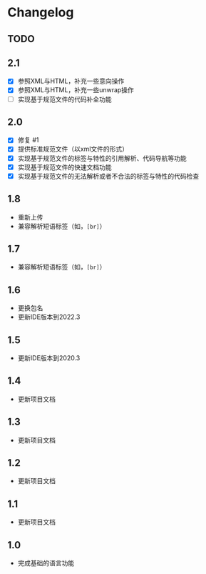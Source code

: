 # Changelog

## TODO

## 2.1

* [X] 参照XML与HTML，补充一些意向操作
* [X] 参照XML与HTML，补充一些unwrap操作
* [ ] 实现基于规范文件的代码补全功能

## 2.0

* [X] 修复 #1
* [X] 提供标准规范文件（以xml文件的形式）
* [X] 实现基于规范文件的标签与特性的引用解析、代码导航等功能
* [X] 实现基于规范文件的快速文档功能
* [X] 实现基于规范文件的无法解析或者不合法的标签与特性的代码检查

## 1.8

* 重新上传
* 兼容解析短语标签（如，`[br]`）

## 1.7

* 兼容解析短语标签（如，`[br]`）

## 1.6

* 更换包名
* 更新IDE版本到2022.3

## 1.5

* 更新IDE版本到2020.3

## 1.4

* 更新项目文档

## 1.3

* 更新项目文档

## 1.2

* 更新项目文档

## 1.1

* 更新项目文档

## 1.0

* 完成基础的语言功能



